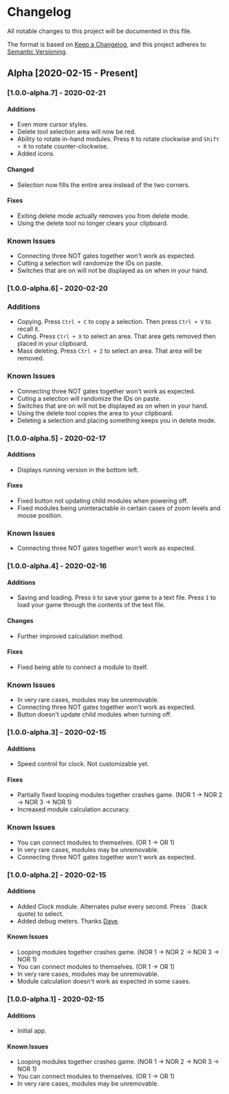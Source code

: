 # Changelog
All notable changes to this project will be documented in this file.

The format is based on [Keep a Changelog](https://keepachangelog.com/en/1.0.0/),
and this project adheres to [Semantic Versioning](https://semver.org/spec/v2.0.0.html).

## Alpha [2020-02-15 - Present]
### [1.0.0-alpha.7] - 2020-02-21
#### Additions
- Even more cursor styles.
- Delete tool selection area will now be red.
- Ability to rotate in-hand modules. Press `R` to rotate clockwise and `Shift + R` to rotate counter-clockwise.
- Added icons.

#### Changed
- Selection now fills the entire area instead of the two corners.

#### Fixes
- Exiting delete mode actually removes you from delete mode.
- Using the delete tool no longer clears your clipboard.

### Known Issues
- Connecting three NOT gates together won't work as expected.
- Cutting a selection will randomize the IDs on paste.
- Switches that are on will not be displayed as on when in your hand.

### [1.0.0-alpha.6] - 2020-02-20
### Additions
- Copying. Press `Ctrl + C` to copy a selection. Then press `Ctrl + V` to recall it.
- Cuting. Press `Ctrl + X` to select an area. That area gets removed then placed in your clipboard.
- Mass deleting. Press `Ctrl + Z` to select an area. That area will be removed.

### Known Issues
- Connecting three NOT gates together won't work as expected.
- Cuting a selection will randomize the IDs on paste.
- Switches that are on will not be displayed as on when in your hand.
- Using the delete tool copies the area to your clipboard.
- Deleting a selection and placing something keeps you in delete mode.

### [1.0.0-alpha.5] - 2020-02-17
#### Additions
- Displays running version in the bottom left.

#### Fixes
- Fixed button not updating child modules when powering off.
- Fixed modules being uninteractable in certain cases of zoom levels and mouse position.

### Known Issues
- Connecting three NOT gates together won't work as expected.

### [1.0.0-alpha.4] - 2020-02-16
#### Additions
- Saving and loading. Press `O` to save your game to a text file. Press `I` to load your game through the contents of the text file.

#### Changes
- Further improved calculation method.

#### Fixes
- Fixed being able to connect a module to itself.

### Known Issues
- In very rare cases, modules may be unremovable.
- Connecting three NOT gates together won't work as expected.
- Button doesn't update child modules when turning off.

### [1.0.0-alpha.3] - 2020-02-15
#### Additions
- Speed control for clock. Not customizable yet.

#### Fixes
- Partially fixed looping modules together crashes game. (NOR 1 -> NOR 2 -> NOR 3 -> NOR 1)
- Increased module calculation accuracy.

### Known Issues
- You can connect modules to themselves. (OR 1 -> OR 1)
- In very rare cases, modules may be unremovable.
- Connecting three NOT gates together won't work as expected. 

### [1.0.0-alpha.2] - 2020-02-15
#### Additions
- Added Clock module. Alternates pulse every second. Press ` (back quote) to select.
- Added debug meters. Thanks [Dave](https://github.com/imdaveead).

#### Known Issues
- Looping modules together crashes game. (NOR 1 -> NOR 2 -> NOR 3 -> NOR 1)
- You can connect modules to themselves. (OR 1 -> OR 1)
- In very rare cases, modules may be unremovable.
- Module calculation doesn't work as expected in some cases.

### [1.0.0-alpha.1] - 2020-02-15
#### Additions
- Initial app.

#### Known Issues
- Looping modules together crashes game. (NOR 1 -> NOR 2 -> NOR 3 -> NOR 1)
- You can connect modules to themselves. (OR 1 -> OR 1)
- In very rare cases, modules may be unremovable.
